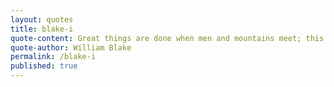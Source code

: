 ```yaml
---
layout: quotes
title: blake-i
quote-content: Great things are done when men and mountains meet; this is not done by jostling in the street.
quote-author: William Blake
permalink: /blake-i
published: true
---
```

